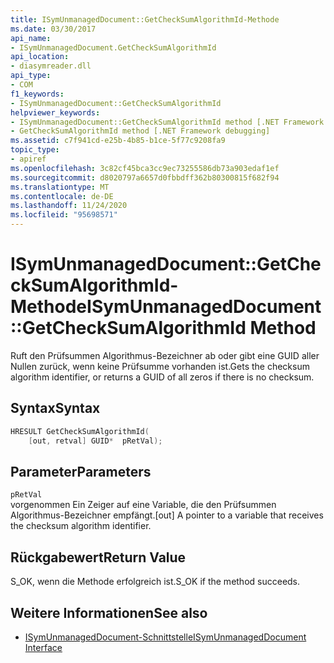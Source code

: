 ```yaml
---
title: ISymUnmanagedDocument::GetCheckSumAlgorithmId-Methode
ms.date: 03/30/2017
api_name:
- ISymUnmanagedDocument.GetCheckSumAlgorithmId
api_location:
- diasymreader.dll
api_type:
- COM
f1_keywords:
- ISymUnmanagedDocument::GetCheckSumAlgorithmId
helpviewer_keywords:
- ISymUnmanagedDocument::GetCheckSumAlgorithmId method [.NET Framework debugging]
- GetCheckSumAlgorithmId method [.NET Framework debugging]
ms.assetid: c7f941cd-e25b-4b85-b1ce-5f77c9208fa9
topic_type:
- apiref
ms.openlocfilehash: 3c82cf45bca3cc9ec73255586db73a903edaf1ef
ms.sourcegitcommit: d8020797a6657d0fbbdff362b80300815f682f94
ms.translationtype: MT
ms.contentlocale: de-DE
ms.lasthandoff: 11/24/2020
ms.locfileid: "95698571"
---
```

# <a name="isymunmanageddocumentgetchecksumalgorithmid-method"></a><span data-ttu-id="b7b53-102">ISymUnmanagedDocument::GetCheckSumAlgorithmId-Methode</span><span class="sxs-lookup"><span data-stu-id="b7b53-102">ISymUnmanagedDocument::GetCheckSumAlgorithmId Method</span></span>

<span data-ttu-id="b7b53-103">Ruft den Prüfsummen Algorithmus-Bezeichner ab oder gibt eine GUID aller Nullen zurück, wenn keine Prüfsumme vorhanden ist.</span><span class="sxs-lookup"><span data-stu-id="b7b53-103">Gets the checksum algorithm identifier, or returns a GUID of all zeros if there is no checksum.</span></span>  
  
## <a name="syntax"></a><span data-ttu-id="b7b53-104">Syntax</span><span class="sxs-lookup"><span data-stu-id="b7b53-104">Syntax</span></span>  
  
```cpp  
HRESULT GetCheckSumAlgorithmId(  
    [out, retval] GUID*  pRetVal);  
```  
  
## <a name="parameters"></a><span data-ttu-id="b7b53-105">Parameter</span><span class="sxs-lookup"><span data-stu-id="b7b53-105">Parameters</span></span>  

 `pRetVal`  
 <span data-ttu-id="b7b53-106">vorgenommen Ein Zeiger auf eine Variable, die den Prüfsummen Algorithmus-Bezeichner empfängt.</span><span class="sxs-lookup"><span data-stu-id="b7b53-106">[out] A pointer to a variable that receives the checksum algorithm identifier.</span></span>  
  
## <a name="return-value"></a><span data-ttu-id="b7b53-107">Rückgabewert</span><span class="sxs-lookup"><span data-stu-id="b7b53-107">Return Value</span></span>  

 <span data-ttu-id="b7b53-108">S_OK, wenn die Methode erfolgreich ist.</span><span class="sxs-lookup"><span data-stu-id="b7b53-108">S_OK if the method succeeds.</span></span>  
  
## <a name="see-also"></a><span data-ttu-id="b7b53-109">Weitere Informationen</span><span class="sxs-lookup"><span data-stu-id="b7b53-109">See also</span></span>

- [<span data-ttu-id="b7b53-110">ISymUnmanagedDocument-Schnittstelle</span><span class="sxs-lookup"><span data-stu-id="b7b53-110">ISymUnmanagedDocument Interface</span></span>](isymunmanageddocument-interface.md)
